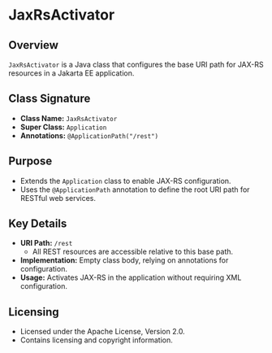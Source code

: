 # JaxRsActivator

## Overview
`JaxRsActivator` is a Java class that configures the base URI path for JAX-RS resources in a Jakarta EE application.

## Class Signature
- **Class Name:** `JaxRsActivator`
- **Super Class:** `Application`
- **Annotations:** `@ApplicationPath("/rest")`

## Purpose
- Extends the `Application` class to enable JAX-RS configuration.
- Uses the `@ApplicationPath` annotation to define the root URI path for RESTful web services.

## Key Details
- **URI Path:** `/rest`
  - All REST resources are accessible relative to this base path.
- **Implementation:** Empty class body, relying on annotations for configuration.
- **Usage:** Activates JAX-RS in the application without requiring XML configuration.

## Licensing
- Licensed under the Apache License, Version 2.0.
- Contains licensing and copyright information.